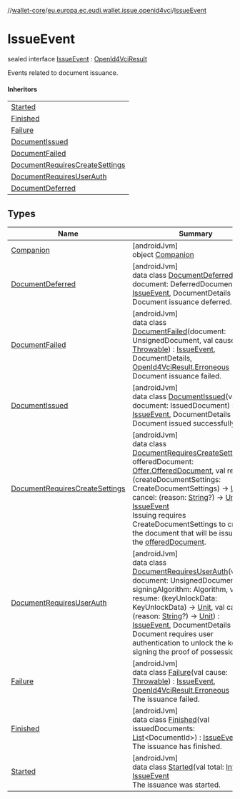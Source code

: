 //[wallet-core](../../../index.md)/[eu.europa.ec.eudi.wallet.issue.openid4vci](../index.md)/[IssueEvent](index.md)

# IssueEvent

sealed interface [IssueEvent](index.md) : [OpenId4VciResult](../-open-id4-vci-result/index.md)

Events related to document issuance.

#### Inheritors

| |
|---|
| [Started](-started/index.md) |
| [Finished](-finished/index.md) |
| [Failure](-failure/index.md) |
| [DocumentIssued](-document-issued/index.md) |
| [DocumentFailed](-document-failed/index.md) |
| [DocumentRequiresCreateSettings](-document-requires-create-settings/index.md) |
| [DocumentRequiresUserAuth](-document-requires-user-auth/index.md) |
| [DocumentDeferred](-document-deferred/index.md) |

## Types

| Name | Summary |
|---|---|
| [Companion](-companion/index.md) | [androidJvm]<br>object [Companion](-companion/index.md) |
| [DocumentDeferred](-document-deferred/index.md) | [androidJvm]<br>data class [DocumentDeferred](-document-deferred/index.md)(val document: DeferredDocument) : [IssueEvent](index.md), DocumentDetails<br>Document issuance deferred. |
| [DocumentFailed](-document-failed/index.md) | [androidJvm]<br>data class [DocumentFailed](-document-failed/index.md)(document: UnsignedDocument, val cause: [Throwable](https://kotlinlang.org/api/latest/jvm/stdlib/kotlin-stdlib/kotlin/-throwable/index.html)) : [IssueEvent](index.md), DocumentDetails, [OpenId4VciResult.Erroneous](../-open-id4-vci-result/-erroneous/index.md)<br>Document issuance failed. |
| [DocumentIssued](-document-issued/index.md) | [androidJvm]<br>data class [DocumentIssued](-document-issued/index.md)(val document: IssuedDocument) : [IssueEvent](index.md), DocumentDetails<br>Document issued successfully. |
| [DocumentRequiresCreateSettings](-document-requires-create-settings/index.md) | [androidJvm]<br>data class [DocumentRequiresCreateSettings](-document-requires-create-settings/index.md)(val offeredDocument: [Offer.OfferedDocument](../-offer/-offered-document/index.md), val resume: (createDocumentSettings: CreateDocumentSettings) -&gt; [Unit](https://kotlinlang.org/api/latest/jvm/stdlib/kotlin-stdlib/kotlin/-unit/index.html), val cancel: (reason: [String](https://kotlinlang.org/api/latest/jvm/stdlib/kotlin-stdlib/kotlin/-string/index.html)?) -&gt; [Unit](https://kotlinlang.org/api/latest/jvm/stdlib/kotlin-stdlib/kotlin/-unit/index.html)) : [IssueEvent](index.md)<br>Issuing requires CreateDocumentSettings to create the document that will be issued for the [offeredDocument](-document-requires-create-settings/offered-document.md). |
| [DocumentRequiresUserAuth](-document-requires-user-auth/index.md) | [androidJvm]<br>data class [DocumentRequiresUserAuth](-document-requires-user-auth/index.md)(val document: UnsignedDocument, val signingAlgorithm: Algorithm, val resume: (keyUnlockData: KeyUnlockData) -&gt; [Unit](https://kotlinlang.org/api/latest/jvm/stdlib/kotlin-stdlib/kotlin/-unit/index.html), val cancel: (reason: [String](https://kotlinlang.org/api/latest/jvm/stdlib/kotlin-stdlib/kotlin/-string/index.html)?) -&gt; [Unit](https://kotlinlang.org/api/latest/jvm/stdlib/kotlin-stdlib/kotlin/-unit/index.html)) : [IssueEvent](index.md), DocumentDetails<br>Document requires user authentication to unlock the key for signing the proof of possession. |
| [Failure](-failure/index.md) | [androidJvm]<br>data class [Failure](-failure/index.md)(val cause: [Throwable](https://kotlinlang.org/api/latest/jvm/stdlib/kotlin-stdlib/kotlin/-throwable/index.html)) : [IssueEvent](index.md), [OpenId4VciResult.Erroneous](../-open-id4-vci-result/-erroneous/index.md)<br>The issuance failed. |
| [Finished](-finished/index.md) | [androidJvm]<br>data class [Finished](-finished/index.md)(val issuedDocuments: [List](https://kotlinlang.org/api/latest/jvm/stdlib/kotlin-stdlib/kotlin.collections/-list/index.html)&lt;DocumentId&gt;) : [IssueEvent](index.md)<br>The issuance has finished. |
| [Started](-started/index.md) | [androidJvm]<br>data class [Started](-started/index.md)(val total: [Int](https://kotlinlang.org/api/latest/jvm/stdlib/kotlin-stdlib/kotlin/-int/index.html)) : [IssueEvent](index.md)<br>The issuance was started. |
